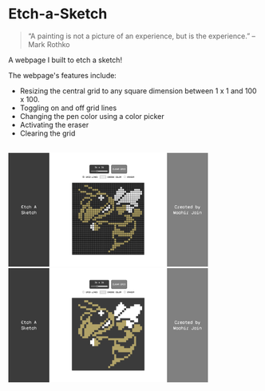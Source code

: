 # Etch-a-Sketch

> “A painting is not a picture of an experience, but is the experience.” –Mark Rothko

A webpage I built to etch a sketch! 

The webpage's features include:
- Resizing the central grid to any square dimension between 1 x 1 and 100 x 100.
- Toggling on and off grid lines
- Changing the pen color using a color picker
- Activating the eraser
- Clearing the grid

<br>
<img src="./screenshots/gridlines_screenshot.png" alt="Buzz Sketch with grid lines" width="400px">
<img src="./screenshots/nogridlines_screenshot.png" alt="Buzz Sketch without grid lines" width="400px">